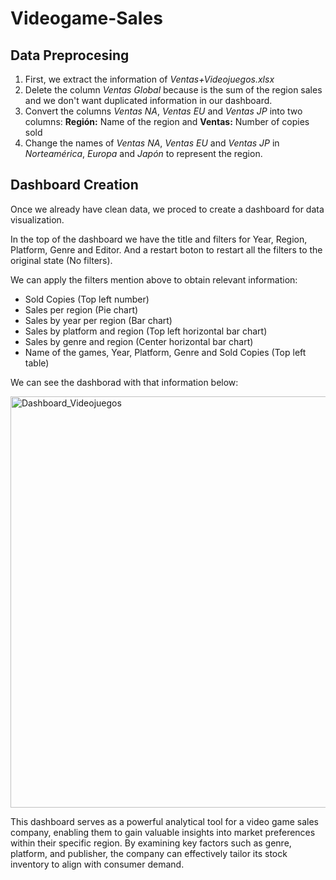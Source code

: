 # Videogame-Sales

## Data Preprocesing 

1. First, we extract the information of *Ventas+Videojuegos.xlsx*
2. Delete the column *Ventas Global* because is the sum of the region sales and we don't want duplicated information in our dashboard.
3. Convert the columns *Ventas NA*, *Ventas EU* and *Ventas JP* into two columns: **Región:** Name of the region and **Ventas:** Number of copies sold
4. Change the names of *Ventas NA*, *Ventas EU* and *Ventas JP* in *Norteamérica*, *Europa* and *Japón* to represent the region.

## Dashboard Creation 

Once we already have clean data, we proced to create a dashboard for data visualization. 

In the top of the dashboard we have the title and filters for Year, Region, Platform, Genre and Editor. And a restart boton to restart all the filters to the original state (No filters). 

We can apply the filters mention above to obtain relevant information: 
* Sold Copies (Top left number)
* Sales per region (Pie chart)
* Sales by year per region (Bar chart)
* Sales by platform and region (Top left horizontal bar chart)
* Sales by genre and region (Center horizontal bar chart)
* Name of the games, Year, Platform, Genre and Sold Copies (Top left table) 

We can see the dashborad with that information below: 

<img width="658" alt="Dashboard_Videojuegos" src="https://github.com/user-attachments/assets/3eed40e2-92be-4ccf-90e4-c7a2a80aa86c" />

This dashboard serves as a powerful analytical tool for a video game sales company, enabling them to gain valuable insights into market preferences within their specific region. By examining key factors such as genre, platform, and publisher, the company can effectively tailor its stock inventory to align with consumer demand.
